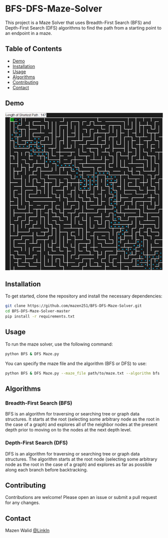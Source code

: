 
# BFS-DFS-Maze-Solver

This project is a Maze Solver that uses Breadth-First Search (BFS) and Depth-First Search (DFS) algorithms to find the path from a starting point to an endpoint in a maze.

## Table of Contents

- [Demo](#demo)
- [Installation](#installation)
- [Usage](#usage)
- [Algorithms](#algorithms)
- [Contributing](#contributing)
- [Contact](#contact)


## Demo

![Demo](gitAssets/img.png)

## Installation

To get started, clone the repository and install the necessary dependencies:

```bash
git clone https://github.com/mazen251/BFS-DFS-Maze-Solver.git
cd BFS-DFS-Maze-Solver-master
pip install -r requirements.txt
```

## Usage

To run the maze solver, use the following command:

```bash
python BFS & DFS Maze.py
```

You can specify the maze file and the algorithm (BFS or DFS) to use:

```bash
python BFS & DFS Maze.py --maze_file path/to/maze.txt --algorithm bfs
```

## Algorithms

### Breadth-First Search (BFS)

BFS is an algorithm for traversing or searching tree or graph data structures. It starts at the root (selecting some arbitrary node as the root in the case of a graph) and explores all of the neighbor nodes at the present depth prior to moving on to the nodes at the next depth level.

### Depth-First Search (DFS)

DFS is an algorithm for traversing or searching tree or graph data structures. The algorithm starts at the root node (selecting some arbitrary node as the root in the case of a graph) and explores as far as possible along each branch before backtracking.

## Contributing

Contributions are welcome! Please open an issue or submit a pull request for any changes.

## Contact

Mazen Walid [@LinkIn](https://www.linkedin.com/in/mazen-walid-225582208/)
